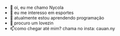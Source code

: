 - 👋 oi, eu me chamo Nycola
- 👀 eu me interesso em esportes
- 🌱 atualmente estou aprendendo programação
- 💞️ procuro um lovezin
- 📫como chegar até mim? chama no insta: cauan.ny

<!---
nycolas4/nycolas4 is a ✨ special ✨ repository because its `README.md` (this file) appears on your GitHub profile.
You can click the Preview link to take a look at your changes.
--->
